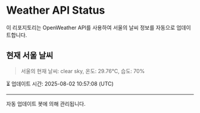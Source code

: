
# Weather API Status

이 리포지토리는 OpenWeather API를 사용하여 서울의 날씨 정보를 자동으로 업데이트합니다.

## 현재 서울 날씨
> 서울의 현재 날씨: clear sky, 온도: 29.76°C, 습도: 70%

⏳ 업데이트 시간: 2025-08-02 10:57:08 (UTC)

---
자동 업데이트 봇에 의해 관리됩니다.
